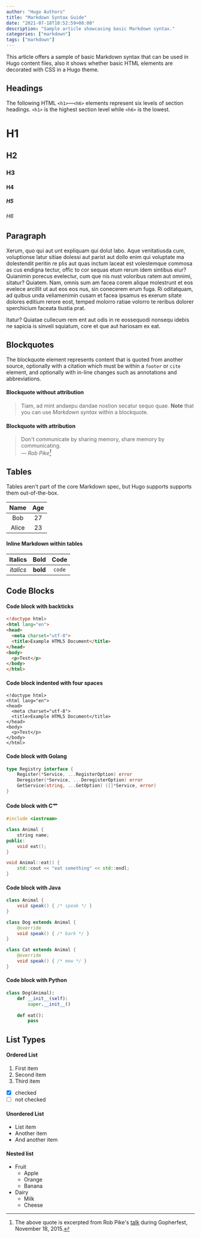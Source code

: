 ```yaml
---
author: "Hugo Authors"
title: "Markdown Syntax Guide"
date: "2021-07-18T10:52:59+08:00"
description: "Sample article showcasing basic Markdown syntax."
categories: ["markdown"]
tags: ["markdown"]
---
```


This article offers a sample of basic Markdown syntax that can be used in Hugo content files, also it shows whether basic HTML elements are decorated with CSS in a Hugo theme.

<!--more-->

## Headings

The following HTML `<h1>`—`<h6>` elements represent six levels of section headings. `<h1>` is the highest section level while `<h6>` is the lowest.

# H1

## H2

### H3

#### H4

##### H5

###### H6

## Paragraph

Xerum, quo qui aut unt expliquam qui dolut labo. Aque venitatiusda cum, voluptionse latur sitiae dolessi aut parist aut dollo enim qui voluptate ma dolestendit peritin re plis aut quas inctum laceat est volestemque commosa as cus endigna tectur, offic to cor sequas etum rerum idem sintibus eiur? Quianimin porecus evelectur, cum que nis nust voloribus ratem aut omnimi, sitatur? Quiatem. Nam, omnis sum am facea corem alique molestrunt et eos evelece arcillit ut aut eos eos nus, sin conecerem erum fuga. Ri oditatquam, ad quibus unda veliamenimin cusam et facea ipsamus es exerum sitate dolores editium rerore eost, temped molorro ratiae volorro te reribus dolorer sperchicium faceata tiustia prat.

Itatur? Quiatae cullecum rem ent aut odis in re eossequodi nonsequ idebis ne sapicia is sinveli squiatum, core et que aut hariosam ex eat.

## Blockquotes

The blockquote element represents content that is quoted from another source, optionally with a citation which must be within a `footer` or `cite` element, and optionally with in-line changes such as annotations and abbreviations.

#### Blockquote without attribution

> Tiam, ad mint andaepu dandae nostion secatur sequo quae.
> **Note** that you can use *Markdown syntax* within a blockquote.

#### Blockquote with attribution

> Don't communicate by sharing memory, share memory by communicating.<br>
> — <cite>Rob Pike[^1]</cite>

[^1]: The above quote is excerpted from Rob Pike's [talk](https://www.youtube.com/watch?v=PAAkCSZUG1c) during Gopherfest, November 18, 2015.

## Tables

Tables aren't part of the core Markdown spec, but Hugo supports supports them out-of-the-box.

| Name | Age |
|:----:|:---:|
|  Bob | 27  |
| Alice | 23 |

#### Inline Markdown within tables

| Italics   | Bold     | Code   |
|:---------:|:--------:|:------:|
| *italics* | **bold** | `code` |

## Code Blocks

#### Code block with backticks

```html
<!doctype html>
<html lang="en">
<head>
  <meta charset="utf-8">
  <title>Example HTML5 Document</title>
</head>
<body>
  <p>Test</p>
</body>
</html>
```

#### Code block indented with four spaces

    <!doctype html>
    <html lang="en">
    <head>
      <meta charset="utf-8">
      <title>Example HTML5 Document</title>
    </head>
    <body>
      <p>Test</p>
    </body>
    </html>

#### Code block with Golang

```go {hl_lines=[3]}
type Registry interface {
    Register(*Service, ...RegisterOption) error
    Deregister(*Service, ...DeregisterOption) error
    GetService(string, ...GetOption) ([]*Service, error)
}
```

#### Code block with C艹

```c++
#include <iostream>

class Animal {
    string name;
public:
    void eat();
}

void Animal::eat() {
    std::cout << "eat something" << std::endl;
}
```

#### Code block with Java

```java
class Animal {
    void speak() { /* speak */ }
}

class Dog extends Animal {
    @override
    void speak() { /* bark */ }
}

class Cat extends Animal {
    @override
    void speak() { /* mew */ } 
}
```

#### Code block with Python

```python
class Dog(Animal):
    def __init__(self):
        super.__init__()
    
    def eat():
        pass
```

## List Types

#### Ordered List

1. First item
2. Second item
3. Third item
- [x] checked
- [ ] not checked

#### Unordered List

* List item
* Another item
* And another item

#### Nested list

* Fruit
  * Apple
  * Orange
  * Banana
* Dairy
  * Milk
  * Cheese
